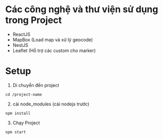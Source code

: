 
# Các công nghệ và thư viện sử dụng trong Project

- ReactJS
- MapBox (Load map và xử lý geocode)
- NestJS
- Leaflet (Hỗ trợ các custom cho marker)

# Setup
1. Di chuyển đến project
```
cd /project-name
```
2. cài node_modules (cài nodejs trước)
```
npm install
```
3. Chạy Project
```
npm start
```
